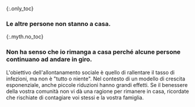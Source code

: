 {:.only_toc}
### Le altre persone non stanno a casa.

{:.myth.no_toc}
### Non ha senso che io rimanga a casa perché alcune persone continuano ad andare in giro.

L'obiettivo dell'allontanamento sociale è quello di rallentare il tasso di infezioni, ma non è "tutto o niente". Nel contesto di un modello di crescita esponenziale, anche piccole riduzioni hanno grandi effetti. Se il benessere della vostra comunità non vi dà una ragione per rimanere in casa, ricordate che rischiate di contagiare voi stessi e la vostra famiglia.
